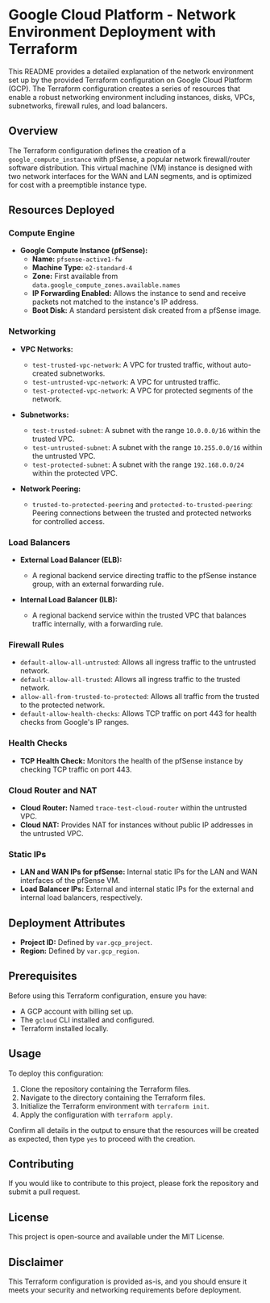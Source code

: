 # Google Cloud Platform - Network Environment Deployment with Terraform

This README provides a detailed explanation of the network environment set up by the provided Terraform configuration on Google Cloud Platform (GCP). The Terraform configuration creates a series of resources that enable a robust networking environment including instances, disks, VPCs, subnetworks, firewall rules, and load balancers.

## Overview

The Terraform configuration defines the creation of a `google_compute_instance` with pfSense, a popular network firewall/router software distribution. This virtual machine (VM) instance is designed with two network interfaces for the WAN and LAN segments, and is optimized for cost with a preemptible instance type.

## Resources Deployed

### Compute Engine

- **Google Compute Instance (pfSense):**
  - **Name:** `pfsense-active1-fw`
  - **Machine Type:** `e2-standard-4`
  - **Zone:** First available from `data.google_compute_zones.available.names`
  - **IP Forwarding Enabled:** Allows the instance to send and receive packets not matched to the instance's IP address.
  - **Boot Disk:** A standard persistent disk created from a pfSense image.

### Networking

- **VPC Networks:**
  - `test-trusted-vpc-network`: A VPC for trusted traffic, without auto-created subnetworks.
  - `test-untrusted-vpc-network`: A VPC for untrusted traffic.
  - `test-protected-vpc-network`: A VPC for protected segments of the network.

- **Subnetworks:**
  - `test-trusted-subnet`: A subnet with the range `10.0.0.0/16` within the trusted VPC.
  - `test-untrusted-subnet`: A subnet with the range `10.255.0.0/16` within the untrusted VPC.
  - `test-protected-subnet`: A subnet with the range `192.168.0.0/24` within the protected VPC.

- **Network Peering:**
  - `trusted-to-protected-peering` and `protected-to-trusted-peering`: Peering connections between the trusted and protected networks for controlled access.

### Load Balancers

- **External Load Balancer (ELB):**
  - A regional backend service directing traffic to the pfSense instance group, with an external forwarding rule.

- **Internal Load Balancer (ILB):**
  - A regional backend service within the trusted VPC that balances traffic internally, with a forwarding rule.

### Firewall Rules

- `default-allow-all-untrusted`: Allows all ingress traffic to the untrusted network.
- `default-allow-all-trusted`: Allows all ingress traffic to the trusted network.
- `allow-all-from-trusted-to-protected`: Allows all traffic from the trusted to the protected network.
- `default-allow-health-checks`: Allows TCP traffic on port 443 for health checks from Google's IP ranges.

### Health Checks

- **TCP Health Check:** Monitors the health of the pfSense instance by checking TCP traffic on port 443.

### Cloud Router and NAT

- **Cloud Router:** Named `trace-test-cloud-router` within the untrusted VPC.
- **Cloud NAT:** Provides NAT for instances without public IP addresses in the untrusted VPC.

### Static IPs

- **LAN and WAN IPs for pfSense:** Internal static IPs for the LAN and WAN interfaces of the pfSense VM.
- **Load Balancer IPs:** External and internal static IPs for the external and internal load balancers, respectively.

## Deployment Attributes

- **Project ID:** Defined by `var.gcp_project`.
- **Region:** Defined by `var.gcp_region`.

## Prerequisites

Before using this Terraform configuration, ensure you have:

- A GCP account with billing set up.
- The `gcloud` CLI installed and configured.
- Terraform installed locally.

## Usage

To deploy this configuration:

1. Clone the repository containing the Terraform files.
2. Navigate to the directory containing the Terraform files.
3. Initialize the Terraform environment with `terraform init`.
4. Apply the configuration with `terraform apply`.

Confirm all details in the output to ensure that the resources will be created as expected, then type `yes` to proceed with the creation.

## Contributing

If you would like to contribute to this project, please fork the repository and submit a pull request.

## License

This project is open-source and available under the MIT License.

## Disclaimer

This Terraform configuration is provided as-is, and you should ensure it meets your security and networking requirements before deployment.

